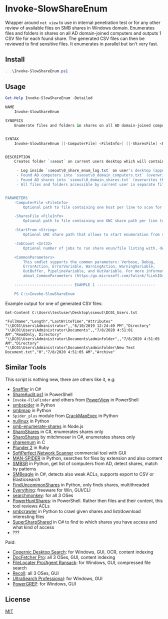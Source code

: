# Invoke-SlowShareEnum

Wrapper around `net view` to use in internal penetration test or for any other review of available files on SMB shares in Windows domain. Enumerates files and folders in shares on all AD domain-joined computers and outputs 1 CSV file for each found share. The generated CSV files can then be reviewed to find sensitive files. It enumerates in parallel but isn't very fast.

## Install

```powershell
. .\Invoke-SlowShareEnum.ps1
```

## Usage

```powershell
Get-Help Invoke-SlowShareEnum -Detailed

NAME
    Invoke-SlowShareEnum

SYNOPSIS
    Enumerate files and folders in shares on all AD domain-joined computers, outputs in CSV format, 1 file for each share.


SYNTAX
    Invoke-SlowShareEnum [[-ComputerFile] <FileInfo>] [[-SharesFile] <FileInfo>] [[-StartFrom] <String>] [[-JobCount] <Int32>] [<CommonParameters>]


DESCRIPTION
    Creates folder `sseout` on current users desktop which will contain:

     - Log inside `sseout\0_share_enum_log.txt` on user's desktop (appends to file)
     - Found AD computers into `sseout\0_domain_computers.txt` (overwrites the file)
     - Found AD shares into `sseout\0_domain_shares.txt` (overwrites the file)
     - All files and folders accessible by current user in separate files for each share UNC path, e.g. \\server1\share3 will create `sseout\server1_share3.txt` (overwrites the files)


PARAMETERS
    -ComputerFile <FileInfo>
        Optional path to file containing one host per line to scan for available shares

    -SharesFile <FileInfo>
        Optional path to file containing one UNC share path per line to scan for available files

    -StartFrom <String>
        Optional UNC share path that allows to start enumeration from specific share in the shares list

    -JobCount <Int32>
        Optional number of jobs to run share enun/file listing with, default is 2

    <CommonParameters>
        This cmdlet supports the common parameters: Verbose, Debug,
        ErrorAction, ErrorVariable, WarningAction, WarningVariable,
        OutBuffer, PipelineVariable, and OutVariable. For more information, see
        about_CommonParameters (https:/go.microsoft.com/fwlink/?LinkID=113216).

    -------------------------- EXAMPLE 1 --------------------------

    PS C:\>Invoke-SlowShareEnum
```

Example output for one of generated CSV files:
```
Get-Content C:\Users\testuser\Desktop\sseout\DC01_Users.txt

"FullName","Length","LastWriteTime","Attributes"
"\\DC01\Users\Administrator",,"6/10/2019 12:24:49 PM","Directory"
"\\DC01\Users\Administrator\Documents",,"7/8/2020 4:51:01 AM","ReadOnly, Directory"
"\\DC01\Users\Administrator\Documents\adminfolder",,"7/8/2020 4:51:05 AM","Directory"
"\\DC01\Users\Administrator\Documents\adminfolder\New Text Document.txt","0","7/8/2020 4:51:05 AM","Archive"
```

## Similar Tools
This script is nothing new, there are others like it, e.g:

 - [Snaffler](https://github.com/SnaffCon/Snaffler) in C#
 - [ShareAudit.ps1](https://gist.github.com/HarmJ0y/72be6fba0b55409e0923) in PowerShell
 - `Invoke-FileFinder` and others from [PowerView](https://github.com/PowerShellMafia/PowerSploit/tree/master/Recon) in PowerShell
 - [smbspider](https://github.com/T-S-A/smbspider) in Python
 - [smbmap](https://github.com/ShawnDEvans/smbmap) in Python
 - `Spider_plus` module from [CrackMapExec](https://github.com/byt3bl33d3r/CrackMapExec) in Python
 - [nullinux](https://github.com/m8r0wn/nullinux) in Python
 - [smb-enumerate-shares](https://github.com/SylverFox/smb-enumerate-shares) in Node.js
 - [SharpShares](https://github.com/djhohnstein/SharpShares) in C#, enumerates shares only
 - [SharpShares](https://github.com/mitchmoser/SharpShares) by mitchmoser in C#, enumerates shares only
 - [shareenum](https://github.com/CroweCybersecurity/shareenum) in C
 - [Plunder 2](http://joshstone.us/plunder2/) in Ruby
 - [SoftPerfect Network Scanner](https://www.softperfect.com/products/networkscanner/) commercial tool with GUI
 - [MAN-SPIDER](https://github.com/blacklanternsecurity/MANSPIDER) in Python, searches for files by extension and also content
 - [SMBSR](https://github.com/oldboy21/SMBSR) in Python, get list of computers from AD, detect shares, match by patterns
 - [SMBeagle](https://github.com/punk-security/SMBeagle) in C#, detects also weak ACLs, supports export to CSV or Elasticsearch
 - [FindUncommonShares](https://github.com/p0dalirius/FindUncommonShares) in Python, only finds shares, multithreaded
 - [Everything](https://www.voidtools.com/): freeware for Win, GUI/CLI
 - [searchmonkey](https://sourceforge.net/projects/searchmonkey/): for all 3 OSes
 - [PowerHuntShares](https://github.com/NetSPI/PowerHuntShares): in PowerShell. Rather then files and their content, this tool reviews ACLs
 - [smbcrawler](https://github.com/SySS-Research/smbcrawler) in Python to crawl given shares and list/download interesting files
 - [SuperSharpShared](https://github.com/LaresLLC/SuperSharpShares) in C# to find to which shares you have access and what kind of access
 - ??? 

Paid:

 - [Copernic Desktop Search](https://copernic.com/en/desktop/): for Windows, GUI, OCR, content indexing
 - [DocFetcher Pro](https://docfetcherpro.com/): all 3 OSes, GUI, content indexing
 - [FileLocater Pro/Agent Ransack](https://www.mythicsoft.com/filelocatorpro/download/): for Windows, GUI, compressed file search
 - [Recoll](https://www.lesbonscomptes.com/recoll/index.html): all 3 OSes, GUI
 - [UltraSearch Professional](https://www.jam-software.com/ultrasearch_professional): for Windows, GUI
 - [PowerGREP](https://www.powergrep.com/): for Windows, GUI 

## License
[MIT](https://choosealicense.com/licenses/mit/)
